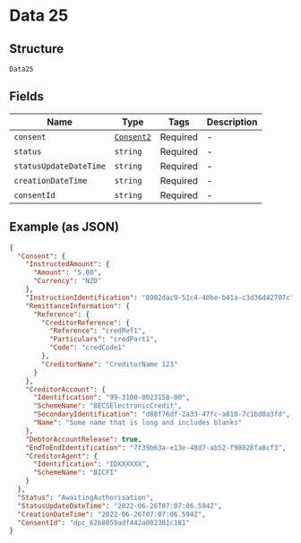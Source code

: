 
# Data 25

## Structure

`Data25`

## Fields

| Name | Type | Tags | Description |
|  --- | --- | --- | --- |
| `consent` | [`Consent2`](../../doc/models/consent-2.md) | Required | - |
| `status` | `string` | Required | - |
| `statusUpdateDateTime` | `string` | Required | - |
| `creationDateTime` | `string` | Required | - |
| `consentId` | `string` | Required | - |

## Example (as JSON)

```json
{
  "Consent": {
    "InstructedAmount": {
      "Amount": "5.00",
      "Currency": "NZD"
    },
    "InstructionIdentification": "8902dac9-51c4-40be-b41a-c3d36d42707c",
    "RemittanceInformation": {
      "Reference": {
        "CreditorReference": {
          "Reference": "credRef1",
          "Particulars": "credPart1",
          "Code": "credCode1"
        },
        "CreditorName": "CreditorName 123"
      }
    },
    "CreditorAccount": {
      "Identification": "99-3100-0023158-00",
      "SchemeName": "BECSElectronicCredit",
      "SecondaryIdentification": "d88f76df-2a33-47fc-a818-7c1bd8a3fd",
      "Name": "Some name that is long and includes blanks"
    },
    "DebtorAccountRelease": true,
    "EndToEndIdentification": "7f39b63a-e13e-48d7-ab52-f98028fa8cf3",
    "CreditorAgent": {
      "Identification": "IDXXXXXX",
      "SchemeName": "BICFI"
    }
  },
  "Status": "AwaitingAuthorisation",
  "StatusUpdateDateTime": "2022-06-26T07:07:06.594Z",
  "CreationDateTime": "2022-06-26T07:07:06.594Z",
  "ConsentId": "dpc_62b8059adf442a002301c181"
}
```

